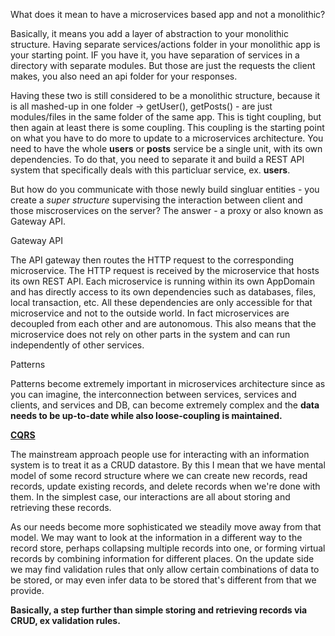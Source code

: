 What does it mean to have a microservices based app and not a monolithic?

Basically, it means you add a layer of abstraction to your monolithic structure. Having separate services/actions folder in your monolithic app is your starting point. IF you have it, you have separation of services in a directory with separate modules. But those are just the requests the client makes, you also need an api folder for your responses. 

Having these two is still considered to be a monolithic structure, because it is all mashed-up in one folder -> getUser(), getPosts() - are just modules/files in the same folder of the same app. This is tight coupling, but then again at least there is some coupling. This coupling is the starting point on what you have to do more to update to a microservices architecture. You need to have the whole **users** or **posts** service be a single unit, with its own dependencies. To do that, you need to separate it and build a REST API system that specifically deals with this particluar service, ex. **users**. 

But how do you communicate with those newly build singluar entities - you create a *super structure* supervising the interaction between client and those miscroservices on the server? The answer - a proxy or also known as Gateway API.

Gateway API

The API gateway then routes the HTTP request to the corresponding microservice. The HTTP request is received by the microservice that hosts its own REST API. Each microservice is running within its own AppDomain and has directly access to its own dependencies such as databases, files, local transaction, etc. All these dependencies are only accessible for that microservice and not to the outside world. In fact microservices are decoupled from each other and are autonomous. This also means that the microservice does not rely on other parts in the system and can run independently of other services.

Patterns

Patterns become extremely important in microservices architecture since as you can imagine, the interconnection between services, services and clients, and services and DB, can become extremely complex and the **data needs to be up-to-date while also loose-coupling is maintained.**

**[CQRS](https://martinfowler.com/bliki/CQRS.html)**

The mainstream approach people use for interacting with an information system is to treat it as a CRUD datastore. By this I mean that we have mental model of some record structure where we can create new records, read records, update existing records, and delete records when we're done with them. In the simplest case, our interactions are all about storing and retrieving these records.

As our needs become more sophisticated we steadily move away from that model. We may want to look at the information in a different way to the record store, perhaps collapsing multiple records into one, or forming virtual records by combining information for different places. On the update side we may find validation rules that only allow certain combinations of data to be stored, or may even infer data to be stored that's different from that we provide.

**Basically, a step further than simple storing and retrieving records via CRUD, ex validation rules.**